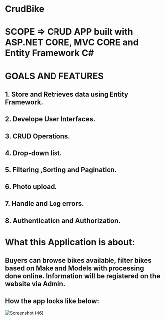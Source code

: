 # CrudBike

# SCOPE => CRUD APP built with ASP.NET CORE, MVC CORE and Entity Framework C#

# GOALS AND FEATURES 

## 1. Store and Retrieves data using Entity Framework.
## 2. Develope User Interfaces.
## 3. CRUD Operations.
## 4. Drop-down list.
## 5. Filtering ,Sorting and Pagination.
## 6. Photo upload.
## 7. Handle and Log errors.
## 8. Authentication and Authorization.


# What this Application is about:

## Buyers can browse bikes available, filter bikes based on Make and Models with processing done online. Information will be registered on the website via Admin.

## How the app looks like below:

![Screenshot (46)](https://user-images.githubusercontent.com/48160897/108199732-bcc5c500-711d-11eb-8d8a-f251db234f2e.png)


